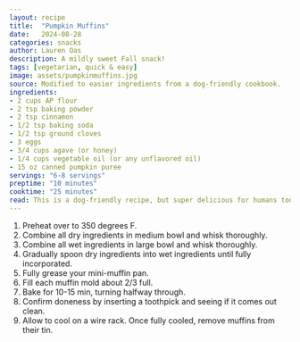 ```yaml
---
layout: recipe
title:  "Pumpkin Muffins"
date:   2024-08-28
categories: snacks
author: Lauren Oas
description: A mildly sweet Fall snack!
tags: [vegetarian, quick & easy]
image: assets/pumpkinmuffins.jpg
source: Modified to easier ingredients from a dog-friendly cookbook.
ingredients:
- 2 cups AP flour
- 2 tsp baking powder
- 2 tsp cinnamon
- 1/2 tsp baking soda
- 1/2 tsp ground cloves
- 3 eggs
- 3/4 cups agave (or honey)
- 1/4 cups vegetable oil (or any unflavored oil)
- 15 oz canned pumpkin puree
servings: "6-8 servings"
preptime: "10 minutes"
cooktime: "25 minutes"
read: This is a dog-friendly recipe, but super delicious for humans too! You can sweeten with honey if you'd prefer, and use oat flour instead of AP, but my ingredients are listed based on what I usually have on hand. I make mine as mini-muffins, but you can make regular-sized muffins by baking for 22-27 min instead of the 10-15 specified in the recipe. This is not a cake but a mildly sweet muffin, and so popable it's dangerous! 
---
```

1. Preheat over to 350 degrees F.
2. Combine all dry ingredients in medium bowl and whisk thoroughly. 
3. Combine all wet ingredients in large bowl and whisk thoroughly. 
4. Gradually spoon dry ingredients into wet ingredients until fully incorporated. 
5. Fully grease your mini-muffin pan.
6. Fill each muffin mold about 2/3 full. 
7. Bake for 10-15 min, turning halfway through. 
8. Confirm doneness by inserting a toothpick and seeing if it comes out clean. 
9. Allow to cool on a wire rack. Once fully cooled, remove muffins from their tin. 